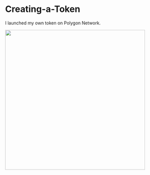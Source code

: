 # Creating-a-Token

I launched my own token on Polygon Network.

<img src="https://user-images.githubusercontent.com/114021638/209109846-2698b119-fc1d-428d-8467-c963e8934636.png" align="center" image width="450"/>

